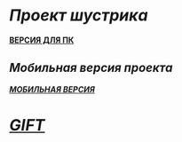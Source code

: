 # ***Проект шустрика***
[**ВЕРСИЯ ДЛЯ ПК**](https://sereoja20.github.io/SprintX-2.0/April%2012th/indexget.html)
## ***Мобильная версия проекта***
[***МОБИЛЬНАЯ ВЕРСИЯ***](https://sereoja20.github.io/SprintX-2.0/April%2012th/index%20test.html)
# [***GIFT***](https://sereoja20.github.io/SprintX-2.0/Surpres/index.html)



